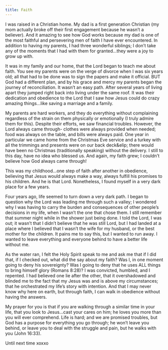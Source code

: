 ```yaml
---
title: Faith
---
```


I was raised in a Christian home. My dad is a first generation Christian (my mom actually broke off their first engagement because he wasn’t a believer). And it amazing to see how God works because my dad is one of the most faithful and persevering men of faith I have ever encountered. In addition to having my parents, I had three wonderful siblings; I don’t take any of the moments that I had with them for granted…they were a joy to grow up with.

It was in my family and our home, that the Lord began to teach me about faith. You see my parents were on the verge of divorce when I was six years old; all that had to be done was to sign the papers and make it official. BUT God had a different plan, and by his grace and mercy my parents began the journey of reconciliation. It wasn’t an easy path. After several years of living apart they jumped right back into living under the same roof. It was their dedication and obedience to the Lord that I saw how Jesus could do crazy amazing things…like saving a marriage and a family.

My parents are hard workers, and they do everything without complaining regardless of the strain on them physically or emotionally (I truly admire them for this). Despite their efforts, we saw financial troubles. However, the Lord always came through- clothes were always provided when needed; food was always on the table, and bills were always paid. One year in particular we came home from the Christmas Eve service and a turkey with all the trimmings and presents were on our back deck&elip; there would have been no Christmas (traditionally speaking) without the delivery. I still to this day, have no idea who blessed us. And again, my faith grew; I couldn’t believe how God always came through!

This was my childhood…one step of faith after another in obedience, believing that Jesus would always make a way, always fulfill his promises to his children. And he is that Lord. Nonetheless, I found myself in a very dark place for a few years.

Four years ago, life seemed to turn down a very dark path. I began to question why the Lord was leading me through such a valley; I wondered why I was having to carry the burden and consequences of other people’s decisions in my life, when I wasn’t the one that chose them. I still remember that summer night while in the shower just being done. I told the Lord, I was out; it wasn’t that I didn’t believe that he was still Lord, but I had landed at a place where I believed that I wasn’t the wife for my husband, or the best mother for the children. It pains me to say this, but I wanted to run away. I wanted to leave everything and everyone behind to have a better life without me.

As the water ran, I felt the Holy Spirit speak to me and ask me that if I did that, if I checked out, what did the say about my faith? Was I, in one moment going to deny his sovereignty? Was I going to deny that he uses ALL things to bring himself glory (Romans 8:28)? I was convicted, humbled, and I repented. I had believed one lie after the other, that it overshadowed and blinded me to the fact that my Jesus was and is above my circumstances; that he orchestrated my life’s story with intention. And that I may never know why here on earth, but through faith, I can walk in obedience without having the answers.

My prayer for you is that if you are walking through a similar time in your life, that you look to Jesus…cast your cares on him; he loves you more than you will ever comprehend. Life is hard; and we are promised troubles, but God has a purpose for everything you go through; he won’t leave you behind, or leave you to deal with the struggle and pain, but he walks with you (John 16:33).

Until next time xoxxo